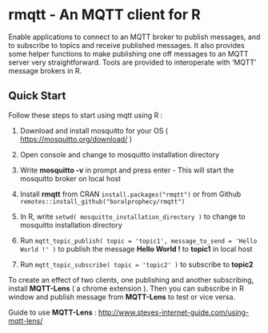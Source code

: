 # rmqtt - An MQTT client for R

Enable applications to connect to an MQTT broker to publish messages, and to subscribe to topics and receive published messages. It also provides some helper functions to make publishing one off messages to an MQTT server very straightforward. Tools are provided to interoperate with ‘MQTT’ message brokers in R.

## Quick Start

Follow these steps to start using mqtt using R :

1) Download and install mosquitto for your OS ( https://mosquitto.org/download/ )

2) Open console and change to mosquitto installation directory

3) Write **mosquitto -v** in prompt and press enter - This will start the mosquitto broker on local host

4) Install **rmqtt** from CRAN `install.packages("rmqtt")` or from Github `remotes::install_github("boralprophecy/rmqtt")`

5) In R, write `setwd( mosquitto_installation_directory )` to change to mosquitto installation directory

6) Run `mqtt_topic_publish( topic = 'topic1', message_to_send = 'Hello World !' )` to publish the message **Hello World !** to  **topic1** in local host

7) Run `mqtt_topic_subscribe( topic = 'topic2' )` to subscribe to **topic2**


To create an effect of two clients, one publishing and another subscribing, install **MQTT-Lens** ( a chrome extension ). Then you can subscribe in R window and publish message from **MQTT-Lens** to test or vice versa.

Guide to use **MQTT-Lens** : http://www.steves-internet-guide.com/using-mqtt-lens/
